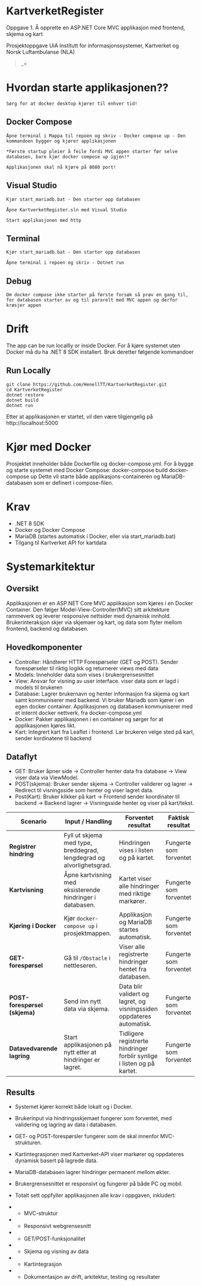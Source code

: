 # KartverketRegister

Oppgave 1. Å opprette en ASP.NET Core MVC applikasjon med frontend, skjema og kart


Prosjektoppgave UiA Institutt for informasjonssystemer, Kartverket og Norsk Luftambulanse (NLA)

>_<

# Hvordan starte applikasjonen??

	Sørg for at docker desktop kjører til enhver tid!

## Docker Compose

	Åpne terminal i Mappa til repoen og skriv - Docker compose up - Den kommandoen bygger og kjører applikasjonen

	*Første startup pleier å feile fordi MVC appen starter før selve databasen, bare kjør docker compose up igjen!*
	
	Applikasjonen skal nå kjøre på 8080 port!

## Visual Studio

	Kjør start_mariadb.bat - Den starter opp databasen
	
	Åpne KartverketRegister.sln med Visual Studio
	
	Start applikasjonen med http
	
## Terminal

	Kjør start_mariadb.bat - Den starter opp databasen

	Åpne terminal i repoen og skriv - Dotnet run
	
## Debug

	Om docker compose ikke starter på første forsøk så prøv en gang til, for databasen starter av og til pararelt med MVC appen og derfor kræsjer appen
	

# Drift
The app can be run locallly or inside Docker.
For å kjøre systemet uten Docker må du ha .NET 8 SDK installert.
Bruk deretter følgende kommandoer
	
## Run Locally 
	git clone https://github.com/HenellTT/KartverketRegister.git
	cd KartverketRegister
	dotnet restore
	dotnet build
	dotnet run
Etter at applikasjonen er startet, vil den være tilgjengelig på http://localhost:5000

# Kjør med Docker

Prosjektet inneholder både Dockerfile og docker-compose.yml.
For å bygge og starte systemet med Docker Compose:
	docker-compose build
	docker-compose up
Dette vil starte både applikasjons-containeren og MariaDB-databasen som er definert i compose-filen.

# Krav

- .NET 8 SDK
- Docker og Docker Compose
- MariaDB (startes automatisk i Docker, eller via start_mariadb.bat)
- Tilgang til Kartverket API for kartdata

# Systemarkitektur

## Oversikt
Applikasjonen er en ASP.NET Core MVC applikasjon som kjøres i en Docker Container. 
Den følger Model-View-Controller(MVC) sitt arkitekture rammeverk og leverer responsive nettsider med dynamisk innhold.
Brukerinteraksjon skjer via skjemaer og kart, og data som flyter mellom frontend, backend og databasen.
	
## Hovedkomponenter
- Controller: Håndterer HTTP Forespørseler (GET og POST). Sender forespørseler til riktig logikk og returnerer views med data
- Models: Inneholder data som vises i brukergrensesnittet
- View: Ansvar for visning av user interface. viser data som er lagd i models til brukeren
- Database: Lagrer brukernavn og henter informasjon fra skjema og kart samt kommuniserer med backend. Vi bruker Mariadb som kjører i en egen docker container. Applikasjonen og databasen kommuniserer med et internt docker nettverk, fra docker-compose.yml
- Docker: Pakker applikasjonen i en container og sørger for at applikasjonen kjøres likt. 
- Kart: Integrert kart fra Leaflet i frontend. Lar brukeren velge sted på kart, sender kordinatene til backend

## Dataflyt
- GET: Bruker åpner side → Controller henter data fra database → View viser data via ViewModel.
- POST(skjema): Bruker sender skjema → Controller validerer og lagrer → Redirect til visningsside som henter og viser lagret data.
- Post(Kart): Bruker klikker på kart → Frontend sender koordinater til backend → Backend lagrer → Visningsside henter og viser på kart/tekst.

| **Scenario** | **Input / Handling** | **Forventet resultat** | **Faktisk resultat** |
|---------------|----------------------|--------------------------|----------------------|
| **Registrer hindring** | Fyll ut skjema med type, breddegrad, lengdegrad og alvorlighetsgrad. | Hindringen vises i listen og på kartet. |  Fungerte som forventet |
| **Kartvisning** | Åpne kartvisning med eksisterende hindringer i databasen. | Kartet viser alle hindringer med riktige markører. |  Fungerte som forventet |
| **Kjøring i Docker** | Kjør `docker-compose up` i prosjektmappen. | Applikasjon og MariaDB startes automatisk. |  Fungerte som forventet |
| **GET-forespørsel** | Gå til `/Obstacle` i nettleseren. | Viser alle registrerte hindringer hentet fra databasen. |  Fungerte som forventet |
| **POST-forespørsel (skjema)** | Send inn nytt data via skjema. | Data blir validert og lagret, og visningssiden oppdateres automatisk. |  Fungerte som forventet |
| **Datavedvarende lagring** | Start applikasjonen på nytt etter at hindringer er lagret. | Tidligere registrerte hindringer forblir synlige i listen og på kartet. |  Fungerte som forventet |


## Results

- Systemet kjører korrekt både lokalt og i Docker.
- Brukerinput via hindringsskjemaet fungerer som forventet, med validering og lagring av data i databasen.
- GET- og POST-forespørsler fungerer som de skal innenfor MVC-strukturen.
- Kartintegrasjonen med Kartverket-API viser markører og oppdateres dynamisk basert på lagrede data.
- MariaDB-databasen lagrer hindringer permanent mellom økter.
- Brukergrensesnittet er responsivt og fungerer på både PC og mobil.
- Totalt sett oppfyller applikasjonen alle krav i oppgaven, inkludert:

- - MVC-struktur
- - Responsivt webgrensesnitt
- - GET/POST-funksjonalitet
- - Skjema og visning av data
- - Kartintegrasjon
- - Dokumentasjon av drift, arkitektur, testing og resultater

